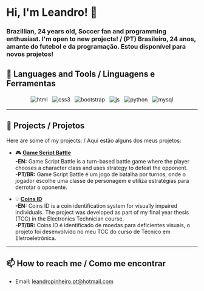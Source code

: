 # Hi, I'm Leandro! 👋

### Brazillian, 24 years old, Soccer fan and programming enthusiast. I'm open to new projects! / (PT) Brasileiro, 24 anos, amante do futebol e da programação. Estou disponível para novos projetos!

## 🌱 Languages and Tools / Linguagens e Ferramentas

<p align="center">
  <!-- Para mais ícones, siga o link https://github.com/MikeCodesDotNET/ColoredBadges -->
  <img src="https://img.shields.io/badge/HTML-e34c26?style=flat&logo=html5&logoColor=white" alt="html" style="vertical-align:top; margin:4px">    
  <img src="https://img.shields.io/badge/CSS3-1572B6?style=flat&logo=css3&logoColor=white" alt="css3" style="vertical-align:top; margin:4px">
  <img src="https://img.shields.io/badge/Bootstrap-7952B3?style=flat&logo=bootstrap&logoColor=white" alt="bootstrap" style="vertical-align:top; margin:4px">
  <img src="https://img.shields.io/badge/JavaScript-323330?style=flat&logo=javascript&logoColor=F7DF1E" alt="js" style="vertical-align:top; margin:4px">
  <img src="https://img.shields.io/badge/Python-14354C?style=flat&logo=python&logoColor=white" alt="python" style="vertical-align:top; margin:4px">
  <img src="https://img.shields.io/badge/MySQL-4479A1?style=flat&logo=mysql&logoColor=white" alt="mysql" style="vertical-align:top; margin:4px">
</p>

---

## 📝 Projects / Projetos

Here are some of my projects: / Aqui estão alguns dos meus projetos:


- 🎮 **[Game Script Battle](https://github.com/Leandro-Gertrudes/script-battle)**  
    **-EN:** Game Script Battle is a turn-based battle game where the player chooses a character class and uses strategy to defeat the opponent.</br>
    **-PT/BR:** Game Script Battle é um jogo de batalha por turnos, onde o jogador escolhe uma classe de personagem e utiliza estratégias para derrotar o oponente.


- 💡 **[Coins ID](https://github.com/Leandro-Gertrudes/coins-id)**  
    **-EN:** Coins ID is a coin identification system for visually impaired individuals. The project was developed as part of my final year thesis (TCC) in the Electronics Technician course. </br>
    **-PT/BR:** Coins ID é identificado de moedas para deficientes visuais, o projeto foi desenvolvido no meu TCC do curso de Técnico em Eletroeletrônica.

---

## 📫 How to reach me / Como me encontrar
- Email: leandropinheiro.pt@hotmail.com


